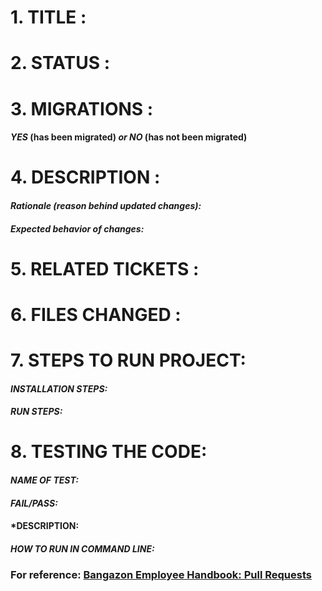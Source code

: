 # 1. TITLE :


# 2. STATUS :


# 3. MIGRATIONS :
#### ***YES*** (has been migrated) *or* ***NO*** (has not been migrated)


# 4. DESCRIPTION :
#### ***Rationale*** *(reason behind updated changes):*
#### ***Expected behavior of changes:***


# 5. RELATED TICKETS :



# 6. FILES CHANGED :



# 7. STEPS TO RUN PROJECT:

#### ***INSTALLATION STEPS:***

#### ***RUN STEPS:***

    
# 8. TESTING THE CODE:


#### ***NAME OF TEST:***

#### ***FAIL/PASS:***

#### ***DESCRIPTION:** 

#### ***HOW TO RUN IN COMMAND LINE:***



### For reference: [Bangazon Employee Handbook: Pull Requests](https://github.com/nashville-software-school/bangazon-llc/blob/master/EMPLOYEE_HANDBOOK.md)
